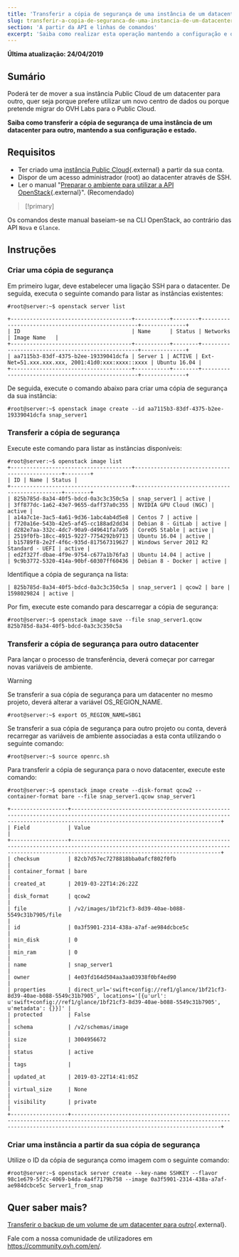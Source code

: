 ```yaml
---
title: 'Transferir a cópia de segurança de uma instância de um datacenter para outro'
slug: transferir-a-copia-de-seguranca-de-uma-instancia-de-um-datacenter-para-outro
section: 'A partir da API e linhas de comandos'
excerpt: 'Saiba como realizar esta operação mantendo a configuração e o estado da instância'
---
```


**Última atualização: 24/04/2019**

## Sumário

Poderá ter de mover a sua instância Public Cloud de um datacenter para outro, quer seja porque prefere utilizar um novo centro de dados ou porque pretende migrar do OVH Labs para o Public Cloud.

**Saiba como transferir a cópia de segurança de uma instância de um datacenter para outro, mantendo a sua configuração e estado.**


## Requisitos

* Ter criado uma [instância Public Cloud](https://www.ovh.pt/public-cloud/instances/){.external} a partir da sua conta.
* Dispor de um acesso administrador (root) ao datacenter através de SSH.
* Ler o manual "[Preparar o ambiente para utilizar a API OpenStack](https://docs.ovh.com/pt/public-cloud/preparar_o_ambiente_para_utilizar_a_api_openstack/){.external}". (Recomendado)

> [!primary]
>
Os comandos deste manual baseiam-se na CLI OpenStack, ao contrário das API `Nova` e `Glance`.
>

## Instruções

### Criar uma cópia de segurança

Em primeiro lugar, deve estabelecer uma ligação SSH para o datacenter. De seguida, executa o seguinte comando para listar as instâncias existentes:

```
#root@server:~$ openstack server list

+--------------------------------------+-----------+--------+--------------------------------------------------+--------------+
| ID                                   | Name      | Status | Networks                                         | Image Name   |
+--------------------------------------+-----------+--------+--------------------------------------------------+--------------+
| aa7115b3-83df-4375-b2ee-19339041dcfa | Server 1 | ACTIVE | Ext-Net=51.xxx.xxx.xxx, 2001:41d0:xxx:xxxx::xxxx | Ubuntu 16.04 |
+--------------------------------------+-----------+--------+--------------------------------------------------+--------------+
```


De seguida, execute o comando abaixo para criar uma cópia de segurança da sua instância:

```
#root@server:~$ openstack image create --id aa7115b3-83df-4375-b2ee-19339041dcfa snap_server1
```

### Transferir a cópia de segurança

Execute este comando para listar as instâncias disponíveis:

```
#root@server:~$ openstack image list
+--------------------------------------+-----------------------------------------------+--------+
| ID | Name | Status |
+--------------------------------------+-----------------------------------------------+--------+
| 825b785d-8a34-40f5-bdcd-0a3c3c350c5a | snap_server1 | active |
| 3ff877dc-1a62-43e7-9655-daff37a0c355 | NVIDIA GPU Cloud (NGC) | active |
| a14a7c1e-3ac5-4a61-9d36-1abc4ab4d5e8 | Centos 7 | active |
| f720a16e-543b-42e5-af45-cc188ad2dd34 | Debian 8 - GitLab | active |
| d282e7aa-332c-4dc7-90a9-d49641fa7a95 | CoreOS Stable | active |
| 2519f0fb-18cc-4915-9227-7754292b9713 | Ubuntu 16.04 | active |
| b15789f8-2e2f-4f6c-935d-817567319627 | Windows Server 2012 R2 Standard - UEFI | active |
| ed2f327f-dbae-4f9e-9754-c677a1b76fa3 | Ubuntu 14.04 | active |
| 9c9b3772-5320-414a-90bf-60307ff60436 | Debian 8 - Docker | active |
```

Identifique a cópia de segurança na lista:

```
| 825b785d-8a34-40f5-bdcd-0a3c3c350c5a | snap_server1 | qcow2 | bare | 1598029824 | active |
```

Por fim, execute este comando para descarregar a cópia de segurança:

```
#root@server:~$ openstack image save --file snap_server1.qcow 825b785d-8a34-40f5-bdcd-0a3c3c350c5a
```

### Transferir a cópia de segurança para outro datacenter

Para lançar o processo de transferência, deverá começar por carregar novas variáveis de ambiente.

> [!warning]
>
> Se transferir a sua cópia de segurança para um datacenter no mesmo projeto, deverá alterar a variável OS_REGION_NAME.
>

```
#root@server:~$ export OS_REGION_NAME=SBG1
```

Se transferir a sua cópia de segurança para outro projeto ou conta, deverá recarregar as variáveis de ambiente associadas a esta conta utilizando o seguinte comando:

```
#root@server:~$ source openrc.sh
```

Para transferir a cópia de segurança para o novo datacenter, execute este comando:

```
#root@server:~$ openstack image create --disk-format qcow2 --container-format bare --file snap_server1.qcow snap_server1

+------------------+-------------------------------------------------------------------------------------------------------------------------------------------------------------------------------------------+
| Field            | Value                                                                                                                                                                                     |
+------------------+-------------------------------------------------------------------------------------------------------------------------------------------------------------------------------------------+
| checksum         | 82cb7d57ec7278818bba0afcf802f0fb                                                                                                                                                          |
| container_format | bare                                                                                                                                                                                      |
| created_at       | 2019-03-22T14:26:22Z                                                                                                                                                                      |
| disk_format      | qcow2                                                                                                                                                                                     |
| file             | /v2/images/1bf21cf3-8d39-40ae-b088-5549c31b7905/file                                                                                                                                      |
| id               | 0a3f5901-2314-438a-a7af-ae984dcbce5c                                                                                                                                                    |
| min_disk         | 0                                                                                                                                                                                         |
| min_ram          | 0                                                                                                                                                                                         |
| name             | snap_server1                                                                                                                                                                             |
| owner            | 4e03fd164d504aa3aa03938f0bf4ed90                                                                                                                                                          |
| properties       | direct_url='swift+config://ref1/glance/1bf21cf3-8d39-40ae-b088-5549c31b7905', locations='[{u'url': u'swift+config://ref1/glance/1bf21cf3-8d39-40ae-b088-5549c31b7905', u'metadata': {}}]' |
| protected        | False                                                                                                                                                                                     |
| schema           | /v2/schemas/image                                                                                                                                                                         |
| size             | 3004956672                                                                                                                                                                                |
| status           | active                                                                                                                                                                                    |
| tags             |                                                                                                                                                                                           |
| updated_at       | 2019-03-22T14:41:05Z                                                                                                                                                                      |
| virtual_size     | None                                                                                                                                                                                      |
| visibility       | private                                                                                                                                                                                   |
+------------------+-------------------------------------------------------------------------------------------------------------------------------------------------------------------------------------------+
```

### Criar uma instância a partir da sua cópia de segurança

Utilize o ID da cópia de segurança como imagem com o seguinte comando:

```
#root@server:~$ openstack server create --key-name SSHKEY --flavor 98c1e679-5f2c-4069-b4da-4a4f7179b758 --image 0a3f5901-2314-438a-a7af-ae984dcbce5c Server1_from_snap
```

## Quer saber mais?

[Transferir o backup de um volume de um datacenter para outro](https://docs.ovh.com/pt/public-cloud/transferir_o_backup_de_um_volume_de_um_datacenter_para_outro/){.external}.

Fale com a nossa comunidade de utilizadores em <https://community.ovh.com/en/>.